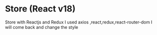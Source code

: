 # Store (React v18)
Store with Reactjs and Redux
I used axios ,react,redux,react-router-dom 
I will come back and change the style
